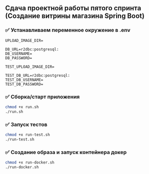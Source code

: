 ## Сдача проектной работы пятого спринта (Создание витрины магазина Spring Boot) 

### ✅  Устанавливаем переменное окружение в .env

```
UPLOAD_IMAGE_DIR=

DB_URL=r2dbc:postgresql:
DB_USERNAME=
DB_PASSWORD=

TEST_UPLOAD_IMAGE_DIR=

TEST_DB_URL=r2dbc:postgresql:
TEST_DB_USERNAME=
TEST_DB_PASSWORD=

```

### ✅ Сборка/старт приложения
```bash
chmod +x run.sh
./run.sh
```

### ✅ Запуск тестов
```bash
chmod +x run-test.sh
./run-test.sh
```

### ✅ Создание образа и запуск контейнера докер
```bash
chmod +x run-docker.sh
./run-docker.sh
```